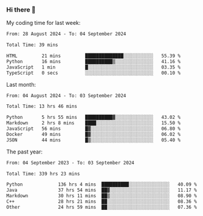 ### Hi there 👋

My coding time for last week:

<!--START_SECTION:week-->

```txt
From: 28 August 2024 - To: 04 September 2024

Total Time: 39 mins

HTML         21 mins         ██████████████░░░░░░░░░░░   55.39 %
Python       16 mins         ██████████▒░░░░░░░░░░░░░░   41.16 %
JavaScript   1 min           █░░░░░░░░░░░░░░░░░░░░░░░░   03.35 %
TypeScript   0 secs          ░░░░░░░░░░░░░░░░░░░░░░░░░   00.10 %
```

<!--END_SECTION:week-->

Last month:

<!--START_SECTION:month-->

```txt
From: 04 August 2024 - To: 03 September 2024

Total Time: 13 hrs 46 mins

Python       5 hrs 55 mins   ██████████▓░░░░░░░░░░░░░░   43.02 %
Markdown     2 hrs 8 mins    ████░░░░░░░░░░░░░░░░░░░░░   15.50 %
JavaScript   56 mins         █▓░░░░░░░░░░░░░░░░░░░░░░░   06.80 %
Docker       49 mins         █▓░░░░░░░░░░░░░░░░░░░░░░░   06.02 %
JSON         44 mins         █▒░░░░░░░░░░░░░░░░░░░░░░░   05.40 %
```

<!--END_SECTION:month-->

The past year:

<!--START_SECTION:year-->

```txt
From: 04 September 2023 - To: 03 September 2024

Total Time: 339 hrs 23 mins

Python             136 hrs 4 mins  ██████████░░░░░░░░░░░░░░░   40.09 %
Java               37 hrs 54 mins  ██▓░░░░░░░░░░░░░░░░░░░░░░   11.17 %
Markdown           30 hrs 11 mins  ██▒░░░░░░░░░░░░░░░░░░░░░░   08.90 %
C++                28 hrs 21 mins  ██░░░░░░░░░░░░░░░░░░░░░░░   08.36 %
Other              24 hrs 59 mins  ██░░░░░░░░░░░░░░░░░░░░░░░   07.36 %
```

<!--END_SECTION:year-->
